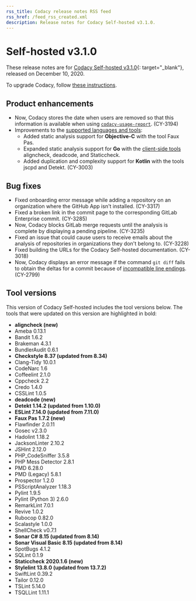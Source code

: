 ```yaml
---
rss_title: Codacy release notes RSS feed
rss_href: /feed_rss_created.xml
description: Release notes for Codacy Self-hosted v3.1.0.
---
```


# Self-hosted v3.1.0

These release notes are for [Codacy Self-hosted v3.1.0](https://github.com/codacy/chart/releases/tag/3.1.0){: target="_blank"}, released on December 10, 2020.

To upgrade Codacy, follow [these instructions](../../chart/maintenance/upgrade.md).

## Product enhancements

-   Now, Codacy stores the date when users are removed so that this information is available when using [`codacy-usage-report`](https://github.com/codacy/codacy-usage-report). (CY-3194)
-   Improvements to the [supported languages and tools](../../getting-started/supported-languages-and-tools.md):
    -   Added static analysis support for **Objective-C** with the tool Faux Pas.
    -   Expanded static analysis support for **Go** with the [client-side tools](../../related-tools/local-analysis/client-side-tools.md) aligncheck, deadcode, and Staticcheck.
    -   Added duplication and complexity support for **Kotlin** with the tools jscpd and Detekt. (CY-3003)

## Bug fixes

-   Fixed onboarding error message while adding a repository on an organization where the GitHub App isn't installed. (CY-3317)
-   Fixed a broken link in the commit page to the corresponding GitLab Enterprise commit. (CY-3285)
-   Now, Codacy blocks GitLab merge requests until the analysis is complete by displaying a pending pipeline. (CY-3235)
-   Fixed an issue that could cause users to receive emails about the analysis of repositories in organizations they don't belong to. (CY-3228)
-   Fixed building the URLs for the Codacy Self-hosted documentation. (CY-3018)
-   Now, Codacy displays an error message if the command `git diff` fails to obtain the deltas for a commit because of [incompatible line endings](https://docs.codacy.com/faq/code-analysis/error-line-endings/). (CY-2799)

## Tool versions

This version of Codacy Self-hosted includes the tool versions below. The tools that were updated on this version are highlighted in bold:

-   **aligncheck (new)**
-   Ameba 0.13.1
-   Bandit 1.6.2
-   Brakeman 4.3.1
-   BundlerAudit 0.6.1
-   **Checkstyle 8.37 (updated from 8.34)**
-   Clang-Tidy 10.0.1
-   CodeNarc 1.6
-   Coffeelint 2.1.0
-   Cppcheck 2.2
-   Credo 1.4.0
-   CSSLint 1.0.5
-   **deadcode (new)**
-   **Detekt 1.14.2 (updated from 1.10.0)**
-   **ESLint 7.14.0 (updated from 7.11.0)**
-   **Faux Pas 1.7.2 (new)**
-   Flawfinder 2.0.11
-   Gosec v2.3.0
-   Hadolint 1.18.2
-   JacksonLinter 2.10.2
-   JSHint 2.12.0
-   PHP_CodeSniffer 3.5.8
-   PHP Mess Detector 2.8.1
-   PMD 6.28.0
-   PMD (Legacy) 5.8.1
-   Prospector 1.2.0
-   PSScriptAnalyzer 1.18.3
-   Pylint 1.9.5
-   Pylint (Python 3) 2.6.0
-   RemarkLint 7.0.1
-   Revive 1.0.2
-   Rubocop 0.82.0
-   Scalastyle 1.0.0
-   ShellCheck v0.7.1
-   **Sonar C# 8.15 (updated from 8.14)**
-   **Sonar Visual Basic 8.15 (updated from 8.14)**
-   SpotBugs 4.1.2
-   SQLint 0.1.9
-   **Staticcheck 2020.1.6 (new)**
-   **Stylelint 13.8.0 (updated from 13.7.2)**
-   SwiftLint 0.39.2
-   Tailor 0.12.0
-   TSLint 5.14.0
-   TSQLLint 1.11.1
